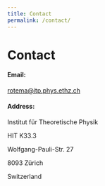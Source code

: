 ```yaml
---
title: Contact
permalink: /contact/
---
```


# Contact

#### Email:

rotema@itp.phys.ethz.ch

#### Address:

Institut für Theoretische Physik

HIT K33.3

Wolfgang-Pauli-Str. 27

8093 Zürich

Switzerland
